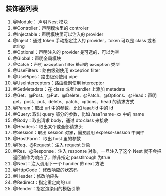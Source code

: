 ## 装饰器列表

1. @Module： 声明 Nest 模块
2. @Controller：声明模块里的 controller
3. @Injectable：声明模块里可以注入的 provider
4. @Inject：通过 token 手动指定注入的 provider，token 可以是 class 或者 string
5. @Optional：声明注入的 provider 是可选的，可以为空
6. @Global：声明全局模块
7. @Catch：声明 exception filter 处理的 exception 类型
8. @UseFilters：路由级别使用 exception filter
9. @UsePipes：路由级别使用 pipe
10. @UseInterceptors：路由级别使用 interceptor
11. @SetMetadata：在 class 或者 handler 上添加 metadata
12. @Get、@Post、@Put、@Delete、@Patch、@Options、@Head：声明 get、post、put、delete、patch、options、head 的请求方式
13. @Param：取出 url 中的参数，比如 /aaa/:id 中的 id
14. @Query: 取出 query 部分的参数，比如 /aaa?name=xx 中的 name
15. @Body：取出请求 body，通过 dto class 来接收
16. @Headers：取出某个或全部请求头
17. @Session：取出 session 对象，需要启用 express-session 中间件
18. @HostParm： 取出 host 里的参数
19. @Req、@Request：注入 request 对象
20. @Res、@Response：注入 response 对象，一旦注入了这个 Nest 就不会把返回值作为响应了，除非指定 passthrough 为true
21. @Next：注入调用下一个 handler 的 next 方法
22. @HttpCode： 修改响应的状态码
23. @Header：修改响应头
24. @Redirect：指定重定向的 url
25. @Render：指定渲染用的模版引擎